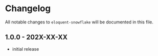 # Changelog

All notable changes to `eloquent-snowflake` will be documented in this file.

## 1.0.0 - 202X-XX-XX

- initial release
